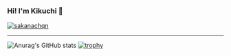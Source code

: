 ### Hi! I'm Kikuchi 👋

<p align="left">
  <a href="https://github.com/sakanachqn/sakanachqn/">
    <img src="https://komarev.com/ghpvc/?username=sakanachqn" alt="sakanachqn" />
  </a>
</p>

---

![Anurag's GitHub stats](https://github-readme-stats.vercel.app/api?username=sakanachqn&show_icons=true&theme=radical)
[![trophy](https://github-profile-trophy.vercel.app/?username=sakanachqn&row=2&column=3&theme=onedark)](https://github.com/ryo-ma/github-profile-trophy)

<!--
**sakanachqn/sakanachqn** is a ✨ _special_ ✨ repository because its `README.md` (this file) appears on your GitHub profile.

Here are some ideas to get you started:

- 🔭 I’m currently working on ...
- 🌱 I’m currently learning ...
- 👯 I’m looking to collaborate on ...
- 🤔 I’m looking for help with ...
- 💬 Ask me about ...
- 📫 How to reach me: ...
- 😄 Pronouns: ...
- ⚡ Fun fact: ...
-->
